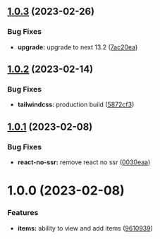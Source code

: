 ## [1.0.3](https://github.com/imbhargav5/nextbase-nextjs13-supabase-starter/compare/v1.0.2...v1.0.3) (2023-02-26)

### Bug Fixes

- **upgrade:** upgrade to next 13.2 ([7ac20ea](https://github.com/imbhargav5/nextbase-nextjs13-supabase-starter/commit/7ac20ea9926645d85120f19c81aeb8184f25fe97))

## [1.0.2](https://github.com/imbhargav5/nextbase-nextjs13-supabase-starter/compare/v1.0.1...v1.0.2) (2023-02-14)

### Bug Fixes

- **tailwindcss:** production build ([5872cf3](https://github.com/imbhargav5/nextbase-nextjs13-supabase-starter/commit/5872cf38a4d704ecf319d0d12c4ca211e2dc17b4))

## [1.0.1](https://github.com/imbhargav5/nextbase-nextjs13-supabase-starter/compare/v1.0.0...v1.0.1) (2023-02-08)

### Bug Fixes

- **react-no-ssr:** remove react no ssr ([0030eaa](https://github.com/imbhargav5/nextbase-nextjs13-supabase-starter/commit/0030eaab147b3f4184c42dca160d8030bb944cfe))

# 1.0.0 (2023-02-08)

### Features

- **items:** ability to view and add items ([9610939](https://github.com/imbhargav5/nextbase-nextjs13-supabase-starter/commit/9610939028ecd510757c3d89ab2124c3d452bb64))
